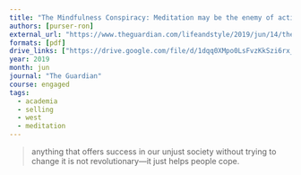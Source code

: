 ```yaml
---
title: "The Mindfulness Conspiracy: Meditation may be the enemy of activism"
authors: [purser-ron]
external_url: "https://www.theguardian.com/lifeandstyle/2019/jun/14/the-mindfulness-conspiracy-capitalist-spirituality"
formats: [pdf]
drive_links: ["https://drive.google.com/file/d/1dqq0XMpo0LsFvzKkSzi6rx_YMn6LdEfo/view?usp=drivesdk"]
year: 2019
month: jun
journal: "The Guardian"
course: engaged
tags:
  - academia
  - selling
  - west
  - meditation
---
```


> anything that offers success in our unjust society without trying to change it is not revolutionary—it just helps people cope. 
